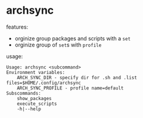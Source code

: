 # archsync

features:
- orginize group packages and scripts with a `set`
- orginize group of `set`s with `profile`

usage:

```
Usage: archsync <subcommand>
Environment variables:
    ARCH_SYNC_DIR - specify dir for .sh and .list files=$HOME/.config/archsync
    ARCH_SYNC_PROFILE - profile name=default
Subscommands:
    show_packages
    execute_scripts
    -h|--help
```
